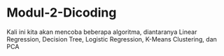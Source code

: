 # Modul-2-Dicoding

Kali ini kita akan mencoba beberapa algoritma, diantaranya Linear Regression, Decision Tree, Logistic Regression, K-Means Clustering, dan PCA
